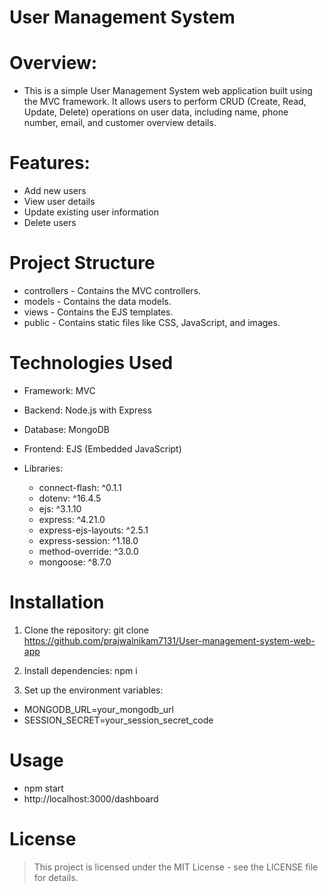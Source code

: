 # User Management System

# Overview:

- This is a simple User Management System web application built using the MVC framework. It allows users to perform CRUD (Create, Read, Update, Delete) operations on user data, including name, phone number, email, and customer overview details.

# Features:

- Add new users
- View user details
- Update existing user information
- Delete users

# Project Structure

- controllers - Contains the MVC controllers.
- models - Contains the data models.
- views - Contains the EJS templates.
- public - Contains static files like CSS, JavaScript, and images.

# Technologies Used

- Framework: MVC
- Backend: Node.js with Express
- Database: MongoDB
- Frontend: EJS (Embedded JavaScript)
- Libraries:

  - connect-flash: ^0.1.1
  - dotenv: ^16.4.5
  - ejs: ^3.1.10
  - express: ^4.21.0
  - express-ejs-layouts: ^2.5.1
  - express-session: ^1.18.0
  - method-override: ^3.0.0
  - mongoose: ^8.7.0

# Installation

1. Clone the repository:
   git clone https://github.com/prajwalnikam7131/User-management-system-web-app

2. Install dependencies:
   npm i

3. Set up the environment variables:

- MONGODB_URL=your_mongodb_url
- SESSION_SECRET=your_session_secret_code

# Usage

- npm start
- http://localhost:3000/dashboard

# License

> This project is licensed under the MIT License - see the LICENSE file for details.
